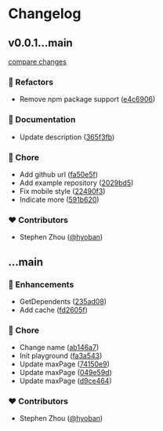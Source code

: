 # Changelog

## v0.0.1...main

[compare changes](https://github.com/hyoban/izon/compare/v0.0.1...main)

### 💅 Refactors

- Remove npm package support ([e4c6906](https://github.com/hyoban/izon/commit/e4c6906))

### 📖 Documentation

- Update description ([365f3fb](https://github.com/hyoban/izon/commit/365f3fb))

### 🏡 Chore

- Add github url ([fa50e5f](https://github.com/hyoban/izon/commit/fa50e5f))
- Add example repository ([2029bd5](https://github.com/hyoban/izon/commit/2029bd5))
- Fix mobile style ([22490f3](https://github.com/hyoban/izon/commit/22490f3))
- Indicate more ([591b620](https://github.com/hyoban/izon/commit/591b620))

### ❤️ Contributors

- Stephen Zhou ([@hyoban](http://github.com/hyoban))

## ...main

### 🚀 Enhancements

- GetDependents ([235ad08](https://github.com/hyoban/izon/commit/235ad08))
- Add cache ([fd2605f](https://github.com/hyoban/izon/commit/fd2605f))

### 🏡 Chore

- Change name ([ab146a7](https://github.com/hyoban/izon/commit/ab146a7))
- Init playground ([fa3a543](https://github.com/hyoban/izon/commit/fa3a543))
- Update maxPage ([74150e9](https://github.com/hyoban/izon/commit/74150e9))
- Update maxPage ([049e59d](https://github.com/hyoban/izon/commit/049e59d))
- Update maxPage ([d9ce464](https://github.com/hyoban/izon/commit/d9ce464))

### ❤️ Contributors

- Stephen Zhou ([@hyoban](http://github.com/hyoban))
